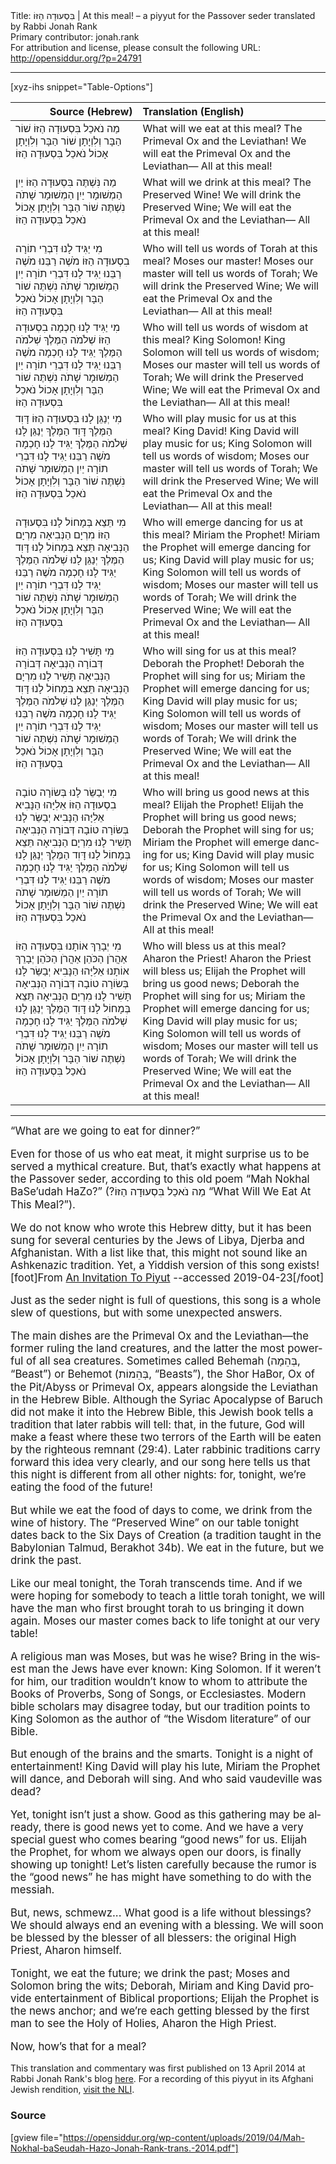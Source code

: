 <html>
<head></head>
<body>
Title: בִּסְעוּדָה הַזּוֹ | At this meal! – a piyyut for the Passover seder translated by Rabbi Jonah Rank<br />
Primary contributor: jonah.rank<br />
For attribution and license, please consult the following URL: <a href="http://opensiddur.org/?p=24791">http://opensiddur.org/?p=24791</a>
<p />
<hr />

  
[xyz-ihs snippet="Table-Options"]<table style="margin-left: auto; margin-right: auto;" class="draggable">
<thead><tr><th id="x" style="text-align: right;">Source (Hebrew)</th><th style="text-align: left;">Translation (English)</th></tr></thead>
<tbody>
<tr><td style="vertical-align:top;">
<div class="liturgy" lang="he">
מַה נֹאכַל בִּסְעוּדָה הַזּוֹ
שׁוֹר הַבָּר וְלִוְיָתָן
שׁוֹר הַבָּר וְלִוְיָתָן אָכוֹל נֹאכַל
בִּסְעוּדָה הַזּוֹ
</span></div></td>
 
<td style="vertical-align:top;">
<div class="english" lang="en">
What will we eat at this meal?
The Primeval Ox and the Leviathan!
We will eat the Primeval Ox and the Leviathan—
All at this meal!
</div></td></tr>


<tr><td style="vertical-align:top;">
<div class="liturgy" lang="he">
מַה נִּשְׁתֶּה בִּסְעוּדָה הַזּוֹ
יַיִן הַמְשׁוּמָר
יַיִן הַמְשׁוּמָר שָׁתֹה נִשְׁתֶּה
שׁוֹר הַבָּר וְלִוְיָתָן אָכוֹל נֹאכַל
בִּסְעוּדָה הַזּוֹ
</span></div></td>
 
<td style="vertical-align:top;">
<div class="english" lang="en">
What will we drink at this meal?
The Preserved Wine!
We will drink the Preserved Wine;
We will eat the Primeval Ox and the Leviathan—
All at this meal!
</div></td></tr>


<tr><td style="vertical-align:top;">
<div class="liturgy" lang="he">
מִי יַגִּיד לָנוּ דִּבְרֵי תוֹרָה בִסְעוּדָה הַזּוֹ
מֹשֶׁה רַבֵּנוּ
מֹשֶׁה רַבֵּנוּ יַגִּיד לָנוּ דִּבְרֵי תוֹרָה
יַיִן הַמְשׁוּמָר שָׁתֹה נִשְׁתֶּה
שׁוֹר הַבָּר וְלִוְיָתָן אָכוֹל נֹאכַל
בִּסְעוּדָה הַזּוֹ
</span></div></td>
 
<td style="vertical-align:top;">
<div class="english" lang="en">
Who will tell us words of Torah at this meal?
Moses our master!
Moses our master will tell us words of Torah;
We will drink the Preserved Wine;
We will eat the Primeval Ox and the Leviathan—
All at this meal!
</div></td></tr>


<tr><td style="vertical-align:top;">
<div class="liturgy" lang="he">
מִי יַגִּיד לָנוּ חָכְמָה בִסְעוּדָה הַזּוֹ
שְׁלֹמֹה הַמֶּלֶךְ
שְׁלֹמֹה הַמֶּלֶךְ יַגִּיד לָנוּ חָכְמָה
מֹשֶׁה רַבֵּנוּ יַגִּיד לָנוּ דִּבְרֵי תוֹרָה
יַיִן הַמְשׁוּמָר שָׁתֹה נִשְׁתֶּה
שׁוֹר הַבָּר וְלִוְיָתָן אָכוֹל נֹאכַל
בִּסְעוּדָה הַזּוֹ
</span></div></td>
 
<td style="vertical-align:top;">
<div class="english" lang="en">
Who will tell us words of wisdom at this meal?
King Solomon!
King Solomon will tell us words of wisdom;
Moses our master will tell us words of Torah;
We will drink the Preserved Wine;
We will eat the Primeval Ox and the Leviathan—
All at this meal!
</div></td></tr>


<tr><td style="vertical-align:top;">
<div class="liturgy" lang="he">
מִי יְנַגֵּן לָנוּ בִּסְעוּדָה הַזּוֹ
דָּוִד הַמֶּלֶךְ
דָּוִד הַמֶּלֶךְ יְנַגֵּן לָנוּ
שְׁלֹמֹה הַמֶּלֶךְ יַגִּיד לָנוּ חָכְמָה
מֹשֶׁה רַבֵּנוּ יַגִּיד לָנוּ דִּבְרֵי תוֹרָה
יַיִן הַמְשׁוּמָר שָׁתֹה נִשְׁתֶּה
שׁוֹר הַבָּר וְלִוְיָתָן אָכוֹל נֹאכַל
בִּסְעוּדָה הַזּוֹ
</span></div></td>
 
<td style="vertical-align:top;">
<div class="english" lang="en">
Who will play music for us at this meal?
King David!
King David will play music for us;
King Solomon will tell us words of wisdom;
Moses our master will tell us words of Torah;
We will drink the Preserved Wine;
We will eat the Primeval Ox and the Leviathan—
All at this meal!
</div></td></tr>


<tr><td style="vertical-align:top;">
<div class="liturgy" lang="he">
מִי תֵּצֵא בְּמָחוֹל לָנוּ בִּסְעוּדָה הַזּוֹ
מִרְיָם הַנְּבִיאָה
מִרְיָם הַנְּבִיאָה תֵּצֵא בְּמָחוֹל לָנוּ
דָּוִד הַמֶּלֶךְ יְנַגֵּן לָנוּ
שְׁלֹמֹה הַמֶּלֶךְ יַגִּיד לָנוּ חָכְמָה
מֹשֶׁה רַבֵּנוּ יַגִּיד לָנוּ דִּבְרֵי תוֹרָה
יַיִן הַמְשׁוּמָר שָׁתֹה נִשְׁתֶּה
שׁוֹר הַבָּר וְלִוְיָתָן אָכוֹל נֹאכַל
בִּסְעוּדָה הַזּוֹ
</span></div></td>
 
<td style="vertical-align:top;">
<div class="english" lang="en">
Who will emerge dancing for us at this meal?
Miriam the Prophet!
Miriam the Prophet will emerge dancing for us;
King David will play music for us;
King Solomon will tell us words of wisdom;
Moses our master will tell us words of Torah;
We will drink the Preserved Wine;
We will eat the Primeval Ox and the Leviathan—
All at this meal!
</div></td></tr>


<tr><td style="vertical-align:top;">
<div class="liturgy" lang="he">
מִי תָּשִׁיר לָנוּ בִּסְעוּדָה הַזּוֹ
דְּבוֹרָה הַנְּבִיאָה
דְּבוֹרָה הַנְּבִיאָה תָּשִׁיר לָנוּ
מִרְיָם הַנְּבִיאָה תֵּצֵא בְּמָחוֹל לָנוּ
דָּוִד הַמֶּלֶךְ יְנַגֵּן לָנוּ
שְׁלֹמֹה הַמֶּלֶךְ יַגִּיד לָנוּ חָכְמָה
מֹשֶׁה רַבֵּנוּ יַגִּיד לָנוּ דִּבְרֵי תוֹרָה
יַיִן הַמְשׁוּמָר שָׁתֹה נִשְׁתֶּה
שׁוֹר הַבָּר וְלִוְיָתָן אָכוֹל נֹאכַל
בִּסְעוּדָה הַזּוֹ
</span></div></td>
 
<td style="vertical-align:top;">
<div class="english" lang="en">
Who will sing for us at this meal?
Deborah the Prophet!
Deborah the Prophet will sing for us;
Miriam the Prophet will emerge dancing for us;
King David will play music for us;
King Solomon will tell us words of wisdom;
Moses our master will tell us words of Torah;
We will drink the Preserved Wine;
We will eat the Primeval Ox and the Leviathan—
All at this meal!
</div></td></tr>


<tr><td style="vertical-align:top;">
<div class="liturgy" lang="he">
מִי יְבַשֵּׂר לָנוּ בְּשׂוֹרָה טוֹבָה בִסְעוּדָה הַזּוֹ
אֵלִיָּהוּ הַנָּבִיא
אֵלִיָּהוּ הַנָּבִיא יְבַשֵּׂר לָנוּ בְּשׂוֹרָה טוֹבָה
דְּבוֹרָה הַנְּבִיאָה תָּשִׁיר לָנוּ
מִרְיָם הַנְּבִיאָה תֵּצֵא בְּמָחוֹל לָנוּ
דָּוִד הַמֶּלֶךְ יְנַגֵּן לָנוּ
שְׁלֹמֹה הַמֶּלֶךְ יַגִּיד לָנוּ חָכְמָה
מֹשֶׁה רַבֵּנוּ יַגִּיד לָנוּ דִּבְרֵי תוֹרָה
יַיִן הַמְשׁוּמָר שָׁתֹה נִשְׁתֶּה
שׁוֹר הַבָּר וְלִוְיָתָן אָכוֹל נֹאכַל
בִּסְעוּדָה הַזּוֹ
</span></div></td>
 
<td style="vertical-align:top;">
<div class="english" lang="en">
Who will bring us good news at this meal?
Elijah the Prophet! 
Elijah the Prophet will bring us good news;
Deborah the Prophet will sing for us;
Miriam the Prophet will emerge dancing for us;
King David will play music  for us;
King Solomon will tell us words of wisdom;
Moses our master will tell us words of Torah;
We will drink the Preserved Wine;
We will eat the Primeval Ox and the Leviathan—
All at this meal!
</div></td></tr>


<tr><td style="vertical-align:top;">
<div class="liturgy" lang="he">
מִי יְבָרֵךְ אוֹתָנוּ בִּסְעוּדָה הַזּוֹ
אַהֲרֹן הַכֹּהֵן
אַהֲרֹן הַכֹּהֵן יְבָרֵךְ אוֹתָנוּ
אֵלִיָּהוּ הַנָּבִיא יְבַשֵּׂר לָנוּ בְּשׂוֹרָה טוֹבָה
דְּבוֹרָה הַנְּבִיאָה תָּשִׁיר לָנוּ
מִרְיָם הַנְּבִיאָה תֵּצֵא בְּמָחוֹל לָנוּ
דָּוִד הַמֶּלֶךְ יְנַגֵּן לָנוּ
שְׁלֹמֹה הַמֶּלֶךְ יַגִּיד לָנוּ חָכְמָה
מֹשֶׁה רַבֵּנוּ יַגִּיד לָנוּ דִּבְרֵי תוֹרָה
יַיִן הַמְשׁוּמָר שָׁתֹה נִשְׁתֶּה
שׁוֹר הַבָּר וְלִוְיָתָן אָכוֹל נֹאכַל
בִּסְעוּדָה הַזּוֹ
</span></div></td>
 
<td style="vertical-align:top;">
<div class="english" lang="en">
Who will bless us at this meal?
Aharon the Priest! 
Aharon the Priest will bless us;
Elijah the Prophet will bring us good news;
Deborah the Prophet will sing for us;
Miriam the Prophet will emerge dancing for us;
King David will play music for us;
King Solomon will tell us words of wisdom;
Moses our master will tell us words of Torah;
We will drink the Preserved Wine;
We will eat the Primeval Ox and the Leviathan—
All at this meal!
</div></td></tr>
</tbody></table>

<hr />

<div class="english" lang="en" style="font-size: 1.2em;">
“What are we going to eat for dinner?”

Even for those of us who eat meat, it might surprise us to be served a mythical creature. But, that’s exactly what happens at the Passover seder, according to this old poem “Mah Nokhal BaSe’udah HaZo?” (?מַה נֹאכַל בִּסְעוּדָה הַזּוֹ “What Will We Eat At This Meal?”).

We do not know who wrote this Hebrew ditty, but it has been sung for several centuries by the Jews of Libya, Djerba and Afghanistan. With a list like that, this might not sound like an Ashkenazic tradition. Yet, a Yiddish version of this song exists![foot]From <a href="https://web.archive.org/web/20100225090337/http://www.piyut.org.il/textual/693.html">An Invitation To Piyut</a> --accessed 2019-04-23[/foot]

Just as the seder night is full of questions, this song is a whole slew of questions, but with some unexpected answers.

The main dishes are the Primeval Ox and the Leviathan—the former ruling the land creatures, and the latter the most powerful of all sea creatures. Sometimes called Behemah (בְּהֵמָה, “Beast”) or Behemot (בְּהֵמוֹת, “Beasts”), the Shor HaBor, Ox of the Pit/Abyss or Primeval Ox, appears alongside the Leviathan in the Hebrew Bible. Although the Syriac Apocalypse of Baruch did not make it into the Hebrew Bible, this Jewish book tells a tradition that later rabbis will tell: that, in the future, God will make a feast where these two terrors of the Earth will be eaten by the righteous remnant (29:4). Later rabbinic traditions carry forward this idea very clearly, and our song here tells us that this night is different from all other nights: for, tonight, we’re eating the food of the future!

But while we eat the food of days to come, we drink from the wine of history. The “Preserved Wine” on our table tonight dates back to the Six Days of Creation (a tradition taught in the Babylonian Talmud, Berakhot 34b). We eat in the future, but we drink the past.

Like our meal tonight, the Torah transcends time. And if we were hoping for somebody to teach a little torah tonight, we will have the man who first brought torah to us bringing it down again. Moses our master comes back to life tonight at our very table!

A religious man was Moses, but was he wise? Bring in the wisest man the Jews have ever known: King Solomon. If it weren’t for him, our tradition wouldn’t know to whom to attribute the Books of Proverbs, Song of Songs, or Ecclesiastes. Modern bible scholars may disagree today, but our tradition points to King Solomon as the author of “the Wisdom literature” of our Bible.

But enough of the brains and the smarts. Tonight is a night of entertainment! King David will play his lute, Miriam the Prophet will dance, and Deborah will sing. And who said vaudeville was dead?

Yet, tonight isn’t just a show. Good as this gathering may be already, there is good news yet to come. And we have a very special guest who comes bearing “good news” for us. Elijah the Prophet, for whom we always open our doors, is finally showing up tonight! Let’s listen carefully because the rumor is the “good news” he has might have something to do with the messiah.

But, news, schmewz... What good is a life without blessings? We should always end an evening with a blessing. We will soon be blessed by the blesser of all blessers: the original High Priest, Aharon himself.

Tonight, we eat the future; we drink the past; Moses and Solomon bring the wits; Deborah, Miriam and King David provide entertainment of Biblical proportions; Elijah the Prophet is the news anchor; and we’re each getting blessed by the first man to see the Holy of Holies, Aharon the High Priest.

Now, how’s that for a meal?
</div>

This translation and commentary was first published on 13 April 2014 at Rabbi Jonah Rank's blog <a href="https://jonahrank.wordpress.com/2014/04/13/new-melody-for-an-old-passover-ditty-with-female-characters/">here</a>. For a recording of this piyyut in its Afghani Jewish rendition, <a href="http://web.nli.org.il/sites/nlis/he/song/Pages/Song.aspx?SongID=693#5,51,2173,22">visit the NLI</a>.

<h3>Source</h3>

[gview file="https://opensiddur.org/wp-content/uploads/2019/04/Mah-Nokhal-baSeudah-Hazo-Jonah-Rank-trans.-2014.pdf"]
</body>
</html>